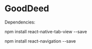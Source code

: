 # GoodDeed

Dependencies:

npm install react-native-tab-view --save

npm install react-navigation --save
